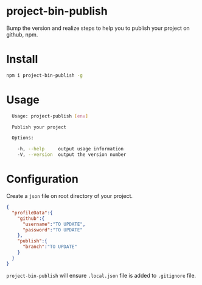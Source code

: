 # project-bin-publish

Bump the version and realize steps to help you to publish your project on github, npm.

# Install

```sh
npm i project-bin-publish -g
```

# Usage

```sh
  Usage: project-publish [env]

  Publish your project

  Options:

    -h, --help     output usage information
    -V, --version  output the version number
```

# Configuration

Create a ```json``` file on root directory of your project.

```json
{
  "profileData":{
    "github":{
      "username":"TO UPDATE",
      "password":"TO UPDATE"
    },
    "publish":{
      "branch":"TO UPDATE"
    }
  }
}
```

```project-bin-publish``` will ensure ```.local.json``` file 
is added to ```.gitignore``` file.
